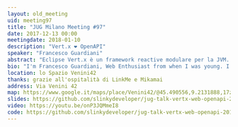 ```yaml
---
layout: old_meeting
uid: meeting97
title: "JUG Milano Meeting #97"
date: 2017-12-13 00:00
meetingdate: 2018-01-10
description: "Vert.x ❤ OpenAPI"
speaker: "Francesco Guardiani"
abstract: "Eclipse Vert.x è un framework reactive modulare per la JVM. OpenAPI 3 è uno standard per documentare gli endpoint HTTP. VI presenterò il funzionamento di Vert.x e di come sia possibile combinare Vert.x con OpenAPI 3, permettendo agli sviluppatori di generare dinamicamente un endpoint identico alla nostra documentazione che si occupa automaticamente di validare le richieste HTTP."
bio: "I'm Francesco Guardiani, Web Enthusiast from when I was young. I started learning programming languages from when I was 12 years old, I learned Java, Android and the Java world at 14 years old. I've created some backend applications, collecting skills with Node.JS, Express, Swagger 2 (now OpenAPI 2), MongoDB and MySQL. During 2017 summer, I partecipated at Google Summer of Code with Eclipse Vert.x, implementing the module Vert.x Web Api Contract. Now I'm part of Vert.x team how module mantainer."
location: lo Spazio Venini42
thanks: grazie all'ospitalità di LinkMe e Mikamai
address: Via Venini 42
map: https://www.google.it/maps/place/Venini42/@45.490556,9.2131888,17z/data=!3m1!4b1!4m5!3m4!1s0x4786c6de20e6362f:0xc95afb6f555f4ed6!8m2!3d45.490556!4d9.2153775
slides: https://github.com/slinkydeveloper/jug-talk-vertx-web-openapi-2017
video: https://youtu.be/onP3JQMmeI8
code: https://github.com/slinkydeveloper/jug-talk-vertx-web-openapi-2017
---
```


